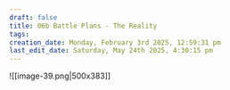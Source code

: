 ```yaml
---
draft: false
title: 06b Battle Plans - The Reality
tags:
creation_date: Monday, February 3rd 2025, 12:59:31 pm
last_edit_date: Saturday, May 24th 2025, 4:30:15 pm
---
```


![[image-39.png|500x383]]

